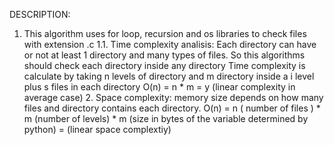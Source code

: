 DESCRIPTION:
1. This algorithm uses for loop, recursion and os libraries
   to check files with extension .c
    1.1. Time complexity analisis: 
         Each directory can have or not at least 1 directory 
         and many types of files. 
         So this algorithms should check each directory inside any directory
         Time complexity is calculate by taking n levels of directory 
         and m directory inside a i level plus s files in each directory
         O(n) = n * m = y (linear complexity in average case)
   2. Space complexity:
       memory size depends on how many files and directory contains each directory.
       O(n) =  n ( number of files ) * m (number of levels) * m (size in bytes of the variable determined by python) 
            =  (linear space complextiy)
              
